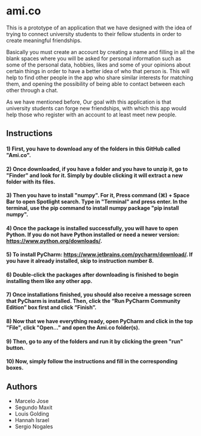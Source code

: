 # ami.co
This is a prototype of an application that we have designed with the idea of trying to connect university students to their fellow students in order to create meaningful friendships.

Basically you must create an account by creating a name and filling in all the blank spaces where you will be asked for personal information such as some of the personal data, hobbies, likes and some of your opinions about certain things in order to have a better idea of who that person is. This will help to find other people in the app who share similar interests for matching them, and opening the possibility of being able to contact between each other through a chat.

As we have mentioned before, Our goal with this application is that university students can forge new friendships, with which this app would help those who register with an account to at least meet new people.



## Instructions

#### 1) First, you have to download any of the folders in this GitHub called "Ami.co".

#### 2) Once downloaded, if you have a folder and you have to unzip it, go to "Finder" and look for it. Simply by double clicking it will extract a new folder with its files.

#### 3) Then you have to install "numpy". For it, Press command (⌘) + Space Bar to open Spotlight search. Type in "Terminal" and press enter. In the terminal, use the pip command to install numpy package "pip install numpy".

#### 4) Once the package is installed successfully, you will have to open Python. If you do not have Python installed or need a newer version: https://www.python.org/downloads/.

#### 5) To install PyCharm: https://www.jetbrains.com/pycharm/download/. If you have it already installed, skip to instruction number 8.

#### 6) Double-click the packages after downloading is finished to begin installing them like any other app.

#### 7) Once installations finished, you should also receive a message screen that PyCharm is installed. Then, click the “Run PyCharm Community Edition” box first and click “Finish”.

#### 8) Now that we have everything ready, open PyCharm and click in the top "File", click "Open..." and open the Ami.co folder(s).

#### 9) Then, go to any of the folders and run it by clicking the green "run" button.

#### 10) Now, simply follow the instructions and fill in the corresponding boxes.
## Authors

- Marcelo Jose
- Segundo Maxit
- Louis Golding
- Hannah Israel
- Sergio Nogales
